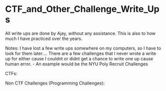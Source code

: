# CTF_and_Other_Challenge_Write_Ups

All write ups are done by Ajay, without any assistance. This is also to how much I have practiced over the years.

Notes:
	I have lost a few write ups somewhere on my computers, so I have to look for them later....
	There are a few challenges that I never wrote a write up for either cause I couldnt or didnt get a chance to write one up cause human error.
		- An example would be the NYU Poly Recruit Challenges



CTFs:



Non CTF Challenges (Programming Challenges):





